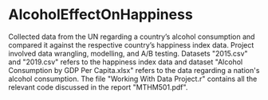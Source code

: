 # AlcoholEffectOnHappiness
Collected data from the UN regarding a country’s alcohol consumption and compared it against the respective country’s happiness index data. Project involved data wrangling, modelling, and A/B testing.
Datasets "2015.csv" and "2019.csv" refers to the happiness index data and dataset "Alcohol Consumption by GDP Per Capita.xlsx" refers to the data regarding a nation's alcohol consumption.
The file "Working With Data Project.r" contains all the relevant code discussed in the report "MTHM501.pdf".
